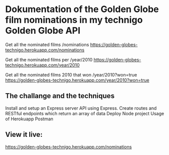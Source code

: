 # Dokumentation of the Golden Globe film nominations in my technigo Golden Globe API

Get all the nominated films   /nominations
https://golden-globes-technigo.herokuapp.com/nominations

Get all the nominated films per    /year/2010
https://golden-globes-technigo.herokuapp.com/year/2010


Get all the nominated films 2010 that won    /year/2010?won=true
https://golden-globes-technigo.herokuapp.com/year/2010?won=true


## The challange and the techniques
Install and setup an Express server
API using Express.
Create routes and RESTful endpoints which return an array of data
Deploy Node project
Usage of Herokuapp
Postman 



## View it live:
https://golden-globes-technigo.herokuapp.com/nominations

